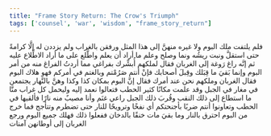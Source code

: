 ```yaml
---
title: "Frame Story Return: The Crow's Triumph"
tags: ['counsel', 'war', 'wisdom', "frame_story_return"]
---
```


 فلم يلتفت ملك البوم ولا غيره منهنَّ إلى هذا المثل ورفقن بالغراب ولم يزددن له إلَّا كرامةً حتى استقلَّ ونبت ريشُه ونما وصلح وعلم ما أراد أن يعلم واطَّلع على ما أراد الاطِّلاع عليه
ثم إنَّه راغ رَوغة إلى الغربان فقال لملكهم أُبشِّرك بفراغي مما أردتُ الفراغ منه من أمر البوم وإنما بَقيَ ما قِبَلك وقِبلَ أصحابك فإنْ أنتم صَرُمْتم وبالغتم في أمركم فهو هلاك البوم
فقال الغربان وملكهم نحن عند أمرك
فقال إنَّ البوم بمكان كذا وكذا وهنَّ بالنَّهار يجتمعن في مغار في الجبل وقد علمت مكانًا كثير الحطب فتعالوا نعمد إليه وليحمل كل غراب منَّا ما استطاع إلى ذلك النقب وقُربَ ذلك الجبل راعي غنَم وأنا مصيبٌ منه نارًا فألقيها في الحطب وتعاونوا أنتم ضربًا بأجنحتكم أي نفخًا وترويحًا للنار حتى تضطرم وتتأجج فما خرج من البوم احترق بالنار وما بقيَ مات خنقًا بالدخان
ففعلوا ذلك فهلك جميع البوم ورجع الغربان إلى أوطانهن آمنات
